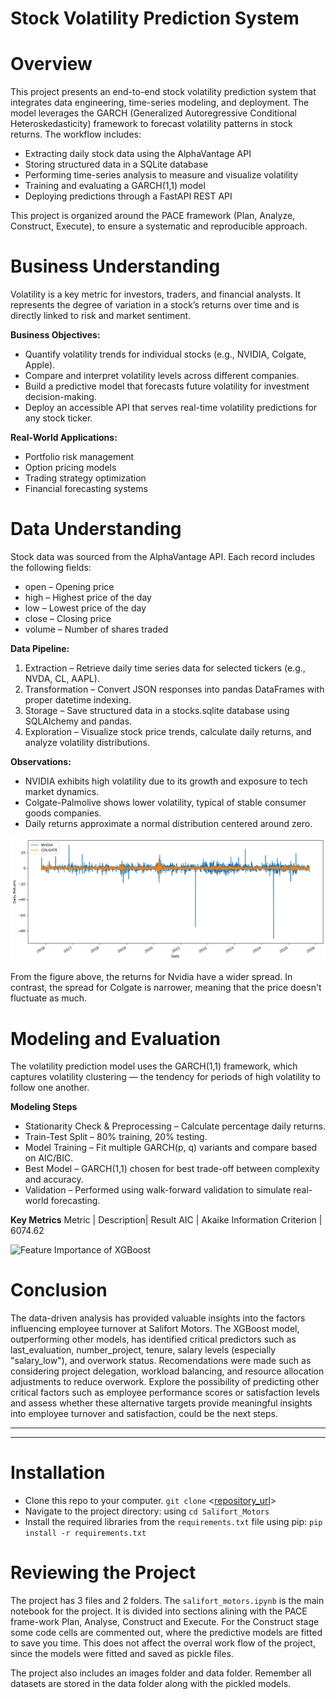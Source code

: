 # **Stock Volatility Prediction System**
# Overview
This project presents an end-to-end stock volatility prediction system that integrates data engineering, time-series modeling, and deployment. The model leverages the GARCH (Generalized Autoregressive Conditional Heteroskedasticity) framework to forecast volatility patterns in stock returns. The workflow includes:
- Extracting daily stock data using the AlphaVantage API
- Storing structured data in a SQLite database
- Performing time-series analysis to measure and visualize volatility
- Training and evaluating a GARCH(1,1) model
- Deploying predictions through a FastAPI REST API

This project is organized around the PACE framework (Plan, Analyze, Construct, Execute), to ensure a systematic and reproducible approach.

# Business Understanding
Volatility is a key metric for investors, traders, and financial analysts. It represents the degree of variation in a stock’s returns over time and is directly linked to risk and market sentiment.

**Business Objectives:**
- Quantify volatility trends for individual stocks (e.g., NVIDIA, Colgate, Apple).
- Compare and interpret volatility levels across different companies.
- Build a predictive model that forecasts future volatility for investment decision-making.
- Deploy an accessible API that serves real-time volatility predictions for any stock ticker.

**Real-World Applications:**
- Portfolio risk management
- Option pricing models
- Trading strategy optimization
- Financial forecasting systems

# Data Understanding
Stock data was sourced from the AlphaVantage API. Each record includes the following fields:
- open – Opening price
- high – Highest price of the day
- low – Lowest price of the day
- close – Closing price
- volume – Number of shares traded

**Data Pipeline:**
1. Extraction – Retrieve daily time series data for selected tickers (e.g., NVDA, CL, AAPL).
2. Transformation – Convert JSON responses into pandas DataFrames with proper datetime indexing.
3. Storage – Save structured data in a stocks.sqlite database using SQLAlchemy and pandas.
4. Exploration – Visualize stock price trends, calculate daily returns, and analyze volatility distributions.

**Observations:**
- NVIDIA exhibits high volatility due to its growth and exposure to tech market dynamics.
- Colgate-Palmolive shows lower volatility, typical of stable consumer goods companies.
- Daily returns approximate a normal distribution centered around zero.

![Daily Returns of Nvidia and Colgate](images/nvidia_v_colgate.png)

From the figure above, the returns for Nvidia have a wider spread. In contrast, the spread for Colgate is narrower, meaning that the price doesn't fluctuate as much. 

# Modeling and Evaluation
The volatility prediction model uses the GARCH(1,1) framework, which captures volatility clustering — the tendency for periods of high volatility to follow one another.

**Modeling Steps**

- Stationarity Check & Preprocessing – Calculate percentage daily returns.
- Train-Test Split – 80% training, 20% testing.
- Model Training – Fit multiple GARCH(p, q) variants and compare based on AIC/BIC.
- Best Model – GARCH(1,1) chosen for best trade-off between complexity and accuracy.
- Validation – Performed using walk-forward validation to simulate real-world forecasting.

**Key Metrics**
Metric | Description| Result
AIC | Akaike Information Criterion | 6074.62


![Feature Importance of XGBoost](images/feature_importance.png)

# Conclusion
The data-driven analysis has provided valuable insights into the factors influencing employee turnover at Salifort Motors. The XGBoost model, outperforming other models, has identified critical predictors such as last_evaluation, number_project, tenure, salary levels (especially "salary_low"), and overwork status. Recomendations were made such as considering project delegation, workload balancing, and resource allocation adjustments to reduce overwork. Explore the possibility of predicting other critical factors such as employee performance scores or satisfaction levels and assess whether these alternative targets provide meaningful insights into employee turnover and satisfaction, could be the next steps.

----
----

# Installation
- Clone this repo to your computer. `git clone` <[repository_url](https://github.com/farahdahir/Salifort_Motors)>
- Navigate to the project directory: using `cd Salifort_Motors`
- Install the required libraries from the `requirements.txt` file using pip: `pip install -r requirements.txt`

# Reviewing the Project
The project has 3 files and 2 folders. The `salifort_motors.ipynb` is the main notebook for the project. It is divided into sections alining with the PACE frame-work Plan, Analyse, Construct and Execute. For the Construct stage some code cells are commented out, where the predictive models are fitted to save you time. This does not affect the overral work flow of the project, since the models were fitted and saved as pickle files.

The project also includes an images folder and data folder. Remember all datasets are stored in the data folder along with the pickled models.

